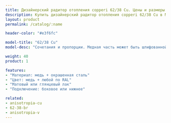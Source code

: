 ```yaml
---
title: Дизайнерский радитор отопления copperi 62/38 Cu. Цены и размеры.
description: Купить дизайнерский радитор отопления copperi 62/38 Cu в Москве по цене производителя.
layout: product
permalink: /catalog/:name

header-color: "#e3f6fc"

model-title: "62/38 Cu"
model-desc: "Сочетания и пропорции. Медная часть может быть шлифованной или полированной, с матовым или глянцевым покрытием. Стальная - окрашена в любой цвет по каталогу RAL."

weight: 40
product: 1

features:
- "Материал: медь + окрашенная сталь"
- "Цвет: медь + любой по RAL"
- "Матовый или глянцевый лак"
- "Подключение: боковое или нижнее"

related:
- anisotropia-cu
- 62-38-br
- anisotropia-v
---
```

